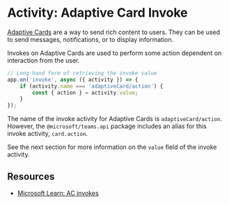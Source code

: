 # Activity: Adaptive Card Invoke

[Adaptive Cards](https://learn.microsoft.com/en-us/microsoftteams/platform/task-modules-and-cards/cards/cards-reference#adaptive-card) are a way to send rich content to users. They can be used to send messages, notifications, or to display information.

Invokes on Adaptive Cards are used to perform some action dependent on interaction from the user.

```typescript
// Long-hand form of retrieving the invoke value
app.on('invoke', async ({ activity }) => {
    if (activity.name === 'adaptiveCard/action') {
        const { action } = activity.value;
    }
});
```

The name of the invoke activity for Adaptive Cards is `adaptiveCard/action`. However, the `@microsoft/teams.api` package includes an alias for this invoke activity, `card.action`.

See the next section for more information on the `value` field of the invoke activity.

## Resources

- [Microsoft Learn: AC invokes](https://learn.microsoft.com/en-us/microsoftteams/platform/task-modules-and-cards/cards/cards-actions?tabs=json#action-type-invoke)
